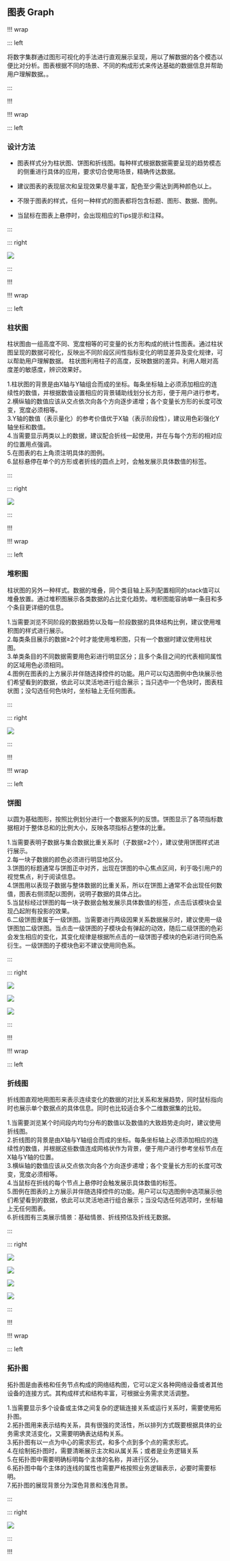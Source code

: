 ## 图表 Graph ##

!!! wrap

::: left

将数字集群通过图形可视化的手法进行直观展示呈现，用以了解数据的各个模态以便比对分析。图表根据不同的场景、不同的构成形式来传达基础的数据信息并帮助用户理解数据。。

:::

!!!

!!! wrap

::: left

### 设计方法 ###

- 图表样式分为柱状图、饼图和折线图。每种样式根据数据需要呈现的趋势模态的侧重进行具体的应用，要求切合使用场景，精确传达数据。

- 建议图表的表现层次和呈现效果尽量丰富，配色至少需达到两种颜色以上。

- 不限于图表的样式，任何一种样式的图表都将包含标题、图形、数据、图例。

- 当鼠标在图表上悬停时，会出现相应的Tips提示和注释。

:::

::: right

![](../imgs/组件/图表Chart/img_chart_3.png)

:::

!!!

!!! wrap

::: left

### 柱状图 ###

柱状图由一组高度不同、宽度相等的可变量的长方形构成的统计性图表。通过柱状图呈现的数据可视化，反映出不同阶段区间性指标变化的明显差异及变化规律，可以帮助用户理解数据。 柱状图利用柱子的高度，反映数据的差异。利用人眼对高度差的敏感度，辨识效果好。

1.柱状图的背景是由X轴与Y轴组合而成的坐标。每条坐标轴上必须添加相应的连续性的数值，并根据数值设置相应的背景辅助线划分长方形，便于用户进行参考。<br>
2.横纵轴的数值应该从交点依次向各个方向逐步递增；各个变量长方形的长度可改变，宽度必须相等。<br>
3.Y轴的数值（表示量化）的参考价值优于X轴（表示阶段性），建议用色彩强化Y轴坐标和数值。<br>
4.当需要显示两类以上的数据，建议配合折线一起使用，并在与每个方形的相对应的位置用点强调。<br>
5.在图表的右上角须注明具体的图例。<br>
6.鼠标悬停在单个的方形或者折线的圆点上时，会触发展示具体数值的标签。

:::

::: right

![](../imgs/组件/图表Chart/img_chart_1.png)

:::

!!!

!!! wrap

::: left

### 堆积图 ###

柱状图的另外一种样式。数据的堆叠，同个类目轴上系列配置相同的stack值可以堆叠放置。通过堆积图展示各类数据的占比变化趋势。堆积图能容纳单一条目和多个条目更详细的信息。

1.当需要浏览不同阶段的数据趋势以及每一阶段数据的具体结构比例，建议使用堆积图的样式进行展示。<br>
2.每类条目展示的数据≥2个时才能使用堆积图，只有一个数据时建议使用柱状图。<br>
3.单类条目的不同数据需要用色彩进行明显区分；且多个条目之间的代表相同属性的区域用色必须相同。<br>
4.图例在图表的上方展示并伴随选择控件的功能。用户可以勾选图例中色块展示他们希望看到的数据，依此可以灵活地进行组合展示；当只选中一个色块时，图表柱状图；没勾选任何色块时，坐标轴上无任何图表。

:::

::: right

![](../imgs/组件/图表Chart/img_chart_2.png)

:::

!!!

!!! wrap

::: left

### 饼图 ###

以圆为基础图形，按照比例划分进行一个数据系列的反馈。饼图显示了各项指标数据相对于整体总和的比例大小，反映各项指标占整体的比重。

1.当需要表明子数据与集合数据比重关系时（子数据≥2个），建议使用饼图样式进行展示。<br>
2.每一块子数据的颜色必须进行明显地区分。<br>
3.饼图的标题通常与饼图正中对齐，出现在饼图的中心焦点区间，利于吸引用户的视觉焦点，利于阅读信息。<br>
4.饼图用以表现子数据与整体数据的比重关系，所以在饼图上通常不会出现任何数值，图表右侧须配以图例，说明子数据的具体占比。<br>
5.当鼠标经过饼图的每一块子数据会触发展示具体数值的标签，点击后该模块会呈现凸起附有投影的效果。<br>
6.二级饼图隶属于一级饼图。当需要进行两级因果关系数据展示时，建议使用一级饼图加二级饼图。当点击一级饼图的子模块会有弹起的动效，随后二级饼图的色彩会发生相应的变化，其变化规律是根据所点击的一级饼图子模块的色彩进行同色系衍生。一级饼图的子模块色彩不建议使用同色系。

:::

::: right

![](../imgs/组件/图表Chart/img_chart_3.png)

![](../imgs/组件/图表Chart/img_chart_4.png)

![](../imgs/组件/图表Chart/img_chart_9.png)

:::

!!!

!!! wrap

::: left

### 折线图 ###

折线图直观地用图形来表示连续变化的数据的对比关系和发展趋势，同时鼠标指向时也展示单个数据点的具体信息。同时也比较适合多个二维数据集的比较。

1.当需要浏览某个时间段内均匀分布的数值以及数值的大致趋势走向时，建议使用折线图。<br>
2.折线图的背景是由X轴与Y轴组合而成的坐标。每条坐标轴上必须添加相应的连续性的数值，并根据这些数值连成网格状作为背景，便于用户进行参考坐标节点在X轴与Y轴的位置。<br>
3.横纵轴的数值应该从交点依次向各个方向逐步递增；各个变量长方形的长度可改变，宽度必须相等。<br>
4.当鼠标在折线的每个节点上悬停时会触发展示具体数值的标签。<br>
5.图例在图表的上方展示并伴随选择控件的功能。用户可以勾选图例中选项展示他们希望看到的数据，依此可以灵活地进行组合展示；当没勾选任何选项时，坐标轴上无任何图表。<br>
6.折线图有三类展示情景：基础情景、折线预估及折线无数据。

:::

::: right

![](../imgs/组件/图表Chart/img_chart_5.png)

![](../imgs/组件/图表Chart/img_chart_6.png)

![](../imgs/组件/图表Chart/img_chart_7.png)

![](../imgs/组件/图表Chart/img_chart_8.png)

:::

!!!

!!! wrap

::: left

### 拓扑图 ###

拓扑图是由表格和任务节点构成的网络结构图，它可以定义各种网络设备或者其他设备的连接方式。其构成样式和结构丰富，可根据业务需求灵活调整。

1.当需要显示多个设备或主体之间复杂的逻辑连接关系或运行关系时，需要使用拓扑图。<br>
2.拓扑图用来表示结构关系，具有很强的灵活性，所以排列方式既要根据具体的业务需求灵活变化，又需要明确表达结构关系。<br>
3.拓扑图有以一点为中心的需求形式，和多个点到多个点的需求形式。<br>
4.在绘制拓扑图时，需要清晰展示主次和从属关系；或者是业务逻辑关系<br>
5.在拓扑图中需要明确标明每个主体的名称，并进行区分。<br>
6.拓扑图中每个主体的连线的属性也需要严格按照业务逻辑表示，必要时需要标明。<br>
7.拓扑图的展现背景分为深色背景和浅色背景。<br>

:::

::: right

![](../imgs/组件/图表Chart/img_chart_10.png)

:::

!!!